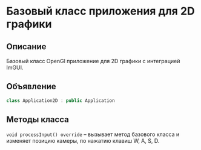 # Базовый класс приложения для 2D графики

## Описание
Базовый класс OpenGl приложение для 2D графики с интеграцией ImGUI.

## Объявление
```cpp
class Application2D : public Application
```

## Методы класса
<code class="language-C++">void processInput() override</code> – вызывает метод базового класса и изменяет позицию камеры, по нажатию клавиш W, A, S, D.

